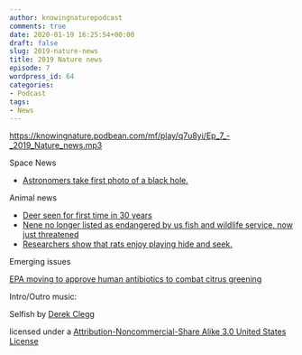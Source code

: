 ```yaml
---
author: knowingnaturepodcast
comments: true
date: 2020-01-19 16:25:54+00:00
draft: false
slug: 2019-nature-news
title: 2019 Nature news
episode: 7
wordpress_id: 64
categories:
- Podcast
tags:
- News
---
```


https://knowingnature.podbean.com/mf/play/q7u8yi/Ep_7_-_2019_Nature_news.mp3

Space News

  * [Astronomers take first photo of a black hole.](https://www.jpl.nasa.gov/edu/news/2019/4/19/how-scientists-captured-the-first-image-of-a-black-hole/)

Animal news

  * [Deer seen for first time in 30 years](http://www.sci-news.com/biology/silver-backed-chevrotain-07794.html)
  * [Nene no longer listed as endangered by us fish and wildlife service, now just threatened](http://www.honolulumagazine.com/Honolulu-Magazine/July-2019/Meet-the-Guardians-of-the-Nene-Who-Are-Helping-to-Save-Hawaiis-Endangered-Bird/)
  * [Researchers show that rats enjoy playing hide and seek.](https://www.sciencemag.org/news/2019/09/lab-rats-play-hide-and-seek-fun-it-new-study-shows)

Emerging issues

[EPA moving to approve human antibiotics to combat citrus greening](https://www.nature.com/articles/d41586-019-00875-7)

Intro/Outro music:

Selfish by [Derek Clegg](http://freemusicarchive.org/music/Derek_Clegg/)

licensed under a [Attribution-Noncommercial-Share Alike 3.0 United States License](http://creativecommons.org/licenses/by-nc-sa/3.0/us/)

